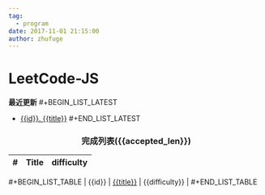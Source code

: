 ```yaml
---
tag:
  - program
date: 2017-11-01 21:15:00
author: zhufuge
---
```


# LeetCode-JS

**最近更新**
#+BEGIN_LIST_LATEST
- [{{id}}. {{title}}]({{url}})
#+END_LIST_LATEST

<!-- more -->

<h3 style="text-align:center;border:none;">完成列表({{accepted_len}})</h3>

|   # | Title | difficulty |
|----:|-------|:----------:|
#+BEGIN_LIST_TABLE
| {{id}} | [{{title}}]({{url}}) | {{difficulty}} |
#+END_LIST_TABLE